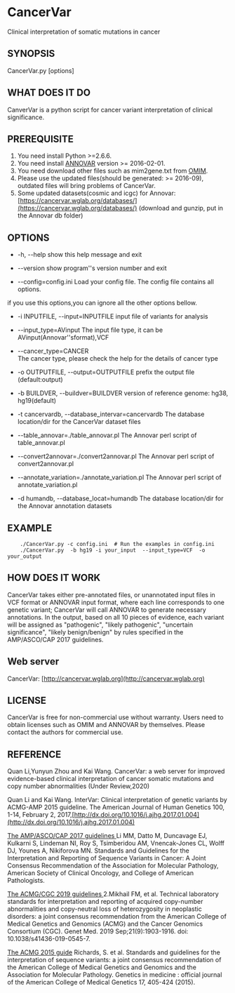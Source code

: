 # CancerVar
Clinical interpretation of somatic mutations in cancer

## SYNOPSIS

CancerVar.py [options]

## WHAT DOES IT DO

CanverVar is a python script for cancer variant interpretation of clinical significance.

## PREREQUISITE

1. You need install Python >=2.6.6.
2. You need install [ANNOVAR](http://annovar.openbioinformatics.org/en/latest/) version >=  2016-02-01.
3. You need download other files such as mim2gene.txt from [OMIM](http://www.omim.org/downloads).
4. Please use the updated files(should be generated: >= 2016-09), outdated files will bring problems of CancerVar.
5. Some updated datasets(cosmic and icgc) for Annovar:  [https://cancervar.wglab.org/databases/](https://cancervar.wglab.org/databases/) (download and gunzip, put in the Annovar db folder)


## OPTIONS

- -h, --help
show this help message and exit

- --version
show program''s version number and exit

- --config=config.ini
Load your config file. The config file contains all options.

if you use this options,you can ignore all the other options bellow.

- -i INPUTFILE, --input=INPUTFILE
input file of  variants for analysis

- --input_type=AVinput
The input file type, it can be  AVinput(Annovar''sformat),VCF

- --cancer_type=CANCER  
The cancer type, please check the help for the details of cancer type


- -o OUTPUTFILE, --output=OUTPUTFILE
prefix the output file (default:output)

- -b BUILDVER, --buildver=BUILDVER
version of reference genome: hg38, hg19(default)

- -t cancervardb, --database_intervar=cancervardb
The database location/dir for the CancerVar dataset files

- --table_annovar=./table_annovar.pl
The Annovar perl script of table_annovar.pl

- --convert2annovar=./convert2annovar.pl
The Annovar perl script of convert2annovar.pl

- --annotate_variation=./annotate_variation.pl
The Annovar perl script of annotate_variation.pl

-  -d humandb, --database_locat=humandb
The database location/dir for the Annovar annotation datasets


## EXAMPLE
```
    ./CancerVar.py -c config.ini  # Run the examples in config.ini
    ./CancerVar.py  -b hg19 -i your_input  --input_type=VCF  -o your_output
```

## HOW DOES IT WORK

CancerVar takes either pre-annotated files, or unannotated input files in VCF format or ANNOVAR input format, where each line corresponds to one genetic variant; CancerVar will call ANNOVAR to generate necessary annotations.
In the output, based on all 10 pieces of evidence, each variant will be assigned as "pathogenic", "likely pathogenic", "uncertain significance", "likely benign/benign" by rules specified in the AMP/ASCO/CAP 2017 guidelines.

## Web server
CancerVar:  [http://cancervar.wglab.org](http://cancervar.wglab.org)

## LICENSE

CancerVar is free for non-commercial use without warranty. Users need to obtain licenses such as OMIM and ANNOVAR by themselves. Please contact the authors for commercial use.

## REFERENCE


Quan Li,Yunyun Zhou and Kai Wang. CancerVar: a web server for improved evidence-based clinical interpretation of cancer somatic mutations and copy number abnormalities (Under Review,2020)

Quan Li and Kai Wang. InterVar: Clinical interpretation of genetic variants by ACMG-AMP 2015 guideline. The American Journal of Human Genetics 100, 1-14, February 2, 2017,[http://dx.doi.org/10.1016/j.ajhg.2017.01.004](http://dx.doi.org/10.1016/j.ajhg.2017.01.004)

[The  AMP/ASCO/CAP 2017 guidelines ](https://www.ncbi.nlm.nih.gov/pubmed/27993330)
Li MM, Datto M, Duncavage EJ, Kulkarni S, Lindeman NI, Roy S, Tsimberidou AM, Vnencak-Jones CL, Wolff DJ, Younes A, Nikiforova MN.
Standards and Guidelines for the Interpretation and Reporting of Sequence Variants in Cancer: A Joint Consensus Recommendation of the Association for Molecular Pathology, American Society of Clinical Oncology, and College of American Pathologists.

[The  ACMG/CGC 2019 guidelines ](https://www.ncbi.nlm.nih.gov/pubmed/31138931)
2.Mikhail FM, et al. Technical laboratory standards for interpretation and reporting of acquired copy-number abnormalities and copy-neutral loss of heterozygosity in neoplastic disorders: a joint consensus recommendation from the American College of Medical Genetics and Genomics (ACMG) and the Cancer Genomics Consortium (CGC). Genet Med. 2019 Sep;21(9):1903-1916. doi: 10.1038/s41436-019-0545-7.

[The ACMG 2015 guide](http://www.ncbi.nlm.nih.gov/pubmed/25741868)
Richards, S. et al. Standards and guidelines for the interpretation of sequence variants: a joint consensus recommendation of the American College of Medical Genetics and Genomics and the Association for Molecular Pathology. Genetics in medicine : official journal of the American College of Medical Genetics 17, 405-424 (2015).

